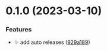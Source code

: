 # 0.1.0 (2023-03-10)


### Features

* :sparkles: add auto releases ([929a189](https://github.com/SenoReload/electron-test/commit/929a1891818af82c3ba477295056e1b996eb7d2a))



